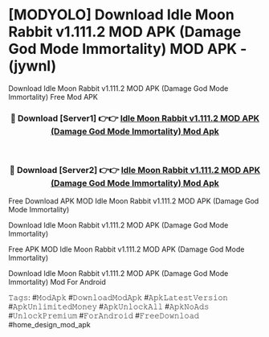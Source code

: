 # [MODYOLO] Download Idle Moon Rabbit v1.111.2 MOD APK (Damage God Mode Immortality) MOD APK - (jywnl)
Download Idle Moon Rabbit v1.111.2 MOD APK (Damage God Mode Immortality) Free Mod APK

<div align="center">
<h3>🔴 Download [Server1] 👉👉 <a href="https://apk-comot.site?title=Idle_Moon_Rabbit_v1.111.2_MOD_APK_(Damage_God_Mode_Immortality)">Idle Moon Rabbit v1.111.2 MOD APK (Damage God Mode Immortality) Mod Apk</a></h3><br>

<h3>🔴 Download [Server2] 👉👉 <a href="https://apk-comot.site?title=Idle_Moon_Rabbit_v1.111.2_MOD_APK_(Damage_God_Mode_Immortality)">Idle Moon Rabbit v1.111.2 MOD APK (Damage God Mode Immortality) Mod Apk</a></h3>
</div>


Free Download APK MOD Idle Moon Rabbit v1.111.2 MOD APK (Damage God Mode Immortality)

Download Idle Moon Rabbit v1.111.2 MOD APK (Damage God Mode Immortality) 

Free APK MOD Idle Moon Rabbit v1.111.2 MOD APK (Damage God Mode Immortality) 

Download Idle Moon Rabbit v1.111.2 MOD APK (Damage God Mode Immortality) Mod For Android

𝚃𝚊𝚐𝚜: #𝙼𝚘𝚍𝙰𝚙𝚔 #𝙳𝚘𝚠𝚗𝚕𝚘𝚊𝚍𝙼𝚘𝚍𝙰𝚙𝚔 #𝙰𝚙𝚔𝙻𝚊𝚝𝚎𝚜𝚝𝚅𝚎𝚛𝚜𝚒𝚘𝚗 #𝙰𝚙𝚔𝚄𝚗𝚕𝚒𝚖𝚒𝚝𝚎𝚍𝙼𝚘𝚗𝚎𝚢 #𝙰𝚙𝚔𝚄𝚗𝚕𝚘𝚌𝚔𝙰𝚕𝚕 #𝙰𝚙𝚔𝙽𝚘𝙰𝚍𝚜 #𝚄𝚗𝚕𝚘𝚌𝚔𝙿𝚛𝚎𝚖𝚒𝚞𝚖 #𝙵𝚘𝚛𝙰𝚗𝚍𝚛𝚘𝚒𝚍 #𝙵𝚛𝚎𝚎𝙳𝚘𝚠𝚗𝚕𝚘𝚊𝚍 #home_design_mod_apk
